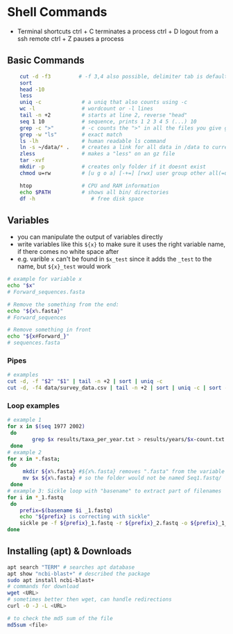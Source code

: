 # Shell Commands

* Terminal shortcuts
ctrl + C terminates a process
ctrl + D logout from a ssh remote
ctrl + Z pauses a process

## Basic Commands
```bash
    cut -d -f3         # -f 3,4 also possible, delimiter tab is default for -d without input
    sort
    head -10
    less
    uniq -c             # a uniq that also counts using -c
    wc -l               # wordcount or -l lines
    tail -n +2          # starts at line 2, reverse "head"
    seq 1 10            # sequence, prints 1 2 3 4 5 (...) 10
    grep -c ">"         # -c counts the ">" in all the files you give grep
    grep -w "ls"        # exact match
    ls -lh              # human readable ls command  
    ln -s ~/data/* .    # creates a link for all data in /data to current folder .      
    zless               # makes a "less" on an gz file
    tar -xvf
    mkdir -p            # creates only folder if it doesnt exist
    chmod u=rw          # [u g o a] [-+=] [rwx] user group other all(=user&group&other)

    htop                # CPU and RAM information    
    echo $PATH          # shows all bin/ directories
    df -h                  # free disk space
```
## Variables

* you can manipulate the output of variables directly
* write variables like this `${x}` to make sure it uses the right variable name, if there comes no white space after
* e.g. varible `x` can't be found in `$x_test` since it adds the `_test` to the name, but `${x}_test` would work

```bash
# example for variable x
echo "$x"
# Forward_sequences.fasta

# Remove the something from the end:
echo "${x%.fasta}"
# Forward_sequences

# Remove something in front
echo "${x#Forward_}"
# sequences.fasta
```


### Pipes

```bash
# examples
cut -d, -f "$2" "$1" | tail -n +2 | sort | uniq -c
cut -d, -f4 data/survey_data.csv | tail -n +2 | sort | uniq -c | sort -n
```

### Loop examples

```bash
# example 1
for x in $(seq 1977 2002)
 do
        grep $x results/taxa_per_year.txt > results/years/$x-count.txt
 done
# example 2    
for x in *.fasta;
 do
     mkdir ${x%.fasta} #${x%.fasta} removes ".fasta" from the variable $x
     mv $x ${x%.fasta} # so the folder would not be named Seq1.fastq/
 done
# example 3: Sickle loop with "basename" to extract part of filenames
for i in *_1.fastq
 do
    prefix=$(basename $i _1.fastq)
    echo "${prefix} is correcting with sickle"
    sickle pe -f ${prefix}_1.fastq -r ${prefix}_2.fastq -o ${prefix}_1_corr.fastq -p ${prefix}_2_corr.fastq -t sanger -s /dev/null -q 2
done
```

## Installing (apt) & Downloads

```bash
apt search "TERM" # searches apt database
apt show "ncbi-blast+" # described the package
sudo apt install ncbi-blast+
# commands for download
wget <URL>
# sometimes better then wget, can handle redirections
curl -O -J -L <URL>

# to check the md5 sum of the file
md5sum <file>
```
